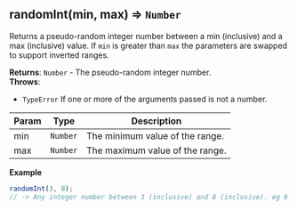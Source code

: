 <a name="randomInt"></a>

## randomInt(min, max) ⇒ <code>Number</code>
Returns a pseudo-random integer number between a min (inclusive) and a max (inclusive) value.
If `min` is greater than `max` the parameters are swapped to support inverted ranges.

**Returns**: <code>Number</code> - The pseudo-random integer number.  
**Throws**:

- <code>TypeError</code> If one or more of the arguments passed is not a number.


| Param | Type | Description |
| --- | --- | --- |
| min | <code>Number</code> | The minimum value of the range. |
| max | <code>Number</code> | The maximum value of the range. |

**Example**  
```js
randomInt(3, 8);
// -> Any integer number between 3 (inclusive) and 8 (inclusive). eg 6
```
